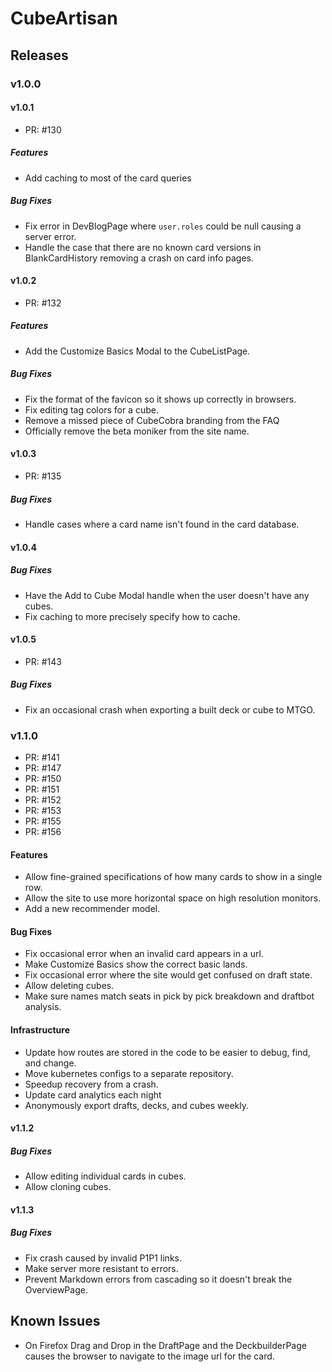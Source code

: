 # CubeArtisan

## Releases

### v1.0.0

#### v1.0.1

 - PR: #130

##### Features

 - Add caching to most of the card queries

##### Bug Fixes

 - Fix error in DevBlogPage where `user.roles` could be null causing a server error.
 - Handle the case that there are no known card versions in BlankCardHistory removing a crash on card info pages. 

#### v1.0.2

 - PR: #132

##### Features

 - Add the Customize Basics Modal to the CubeListPage.

##### Bug Fixes

 - Fix the format of the favicon so it shows up correctly in browsers.
 - Fix editing tag colors for a cube.
 - Remove a missed piece of CubeCobra branding from the FAQ
 - Officially remove the beta moniker from the site name.

#### v1.0.3

 - PR: #135

##### Bug Fixes

 - Handle cases where a card name isn't found in the card database.

#### v1.0.4

##### Bug Fixes
 
 - Have the Add to Cube Modal handle when the user doesn't have any cubes.
 - Fix caching to more precisely specify how to cache.

#### v1.0.5

 - PR: #143

##### Bug Fixes

 - Fix an occasional crash when exporting a built deck or cube to MTGO.

### v1.1.0

 - PR: #141
 - PR: #147
 - PR: #150
 - PR: #151
 - PR: #152
 - PR: #153
 - PR: #155
 - PR: #156

#### Features

 - Allow fine-grained specifications of how many cards to show in a single row.
 - Allow the site to use more horizontal space on high resolution monitors.
 - Add a new recommender model.

#### Bug Fixes

 - Fix occasional error when an invalid card appears in a url.
 - Make Customize Basics show the correct basic lands.
 - Fix occasional error where the site would get confused on draft state.
 - Allow deleting cubes.
 - Make sure names match seats in pick by pick breakdown and draftbot analysis.

#### Infrastructure

 - Update how routes are stored in the code to be easier to debug, find, and change.
 - Move kubernetes configs to a separate repository.
 - Speedup recovery from a crash.
 - Update card analytics each night
 - Anonymously export drafts, decks, and cubes weekly.

#### v1.1.2

##### Bug Fixes

 - Allow editing individual cards in cubes.
 - Allow cloning cubes.

#### v1.1.3

##### Bug Fixes

 - Fix crash caused by invalid P1P1 links.
 - Make server more resistant to errors.
 - Prevent Markdown errors from cascading so it doesn't break the OverviewPage.

## Known Issues

 - On Firefox Drag and Drop in the DraftPage and the DeckbuilderPage causes the browser to navigate to the image url for the card. 
